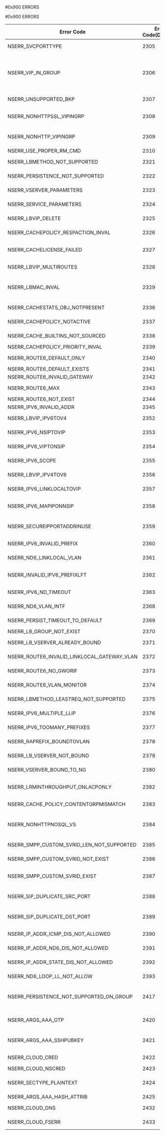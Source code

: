 #0x900 ERRORS

#0x900 ERRORS



<table><thead><tr><th>Error Code</th><th>Error Code(Decimal)</th><th>Error Code(Hex)</th><th>Error Message</th></tr></thead><tbody><tr><td>NSERR_SVCPORTTYPE</td><td>2305</td><td>0x901</td><td>Service exists with the same port and service type</td></tr><tr><td>NSERR_VIP_IN_GROUP</td><td>2306</td><td>0x902</td><td>vserver is bound to a group. Set persistence parameters on group to change them for all vservers in group or unbind vserver from group and set on individual vserver.</td></tr><tr><td>NSERR_UNSUPPORTED_BKP</td><td>2307</td><td>0x903</td><td>This backup/primary persistence combination is not supported</td></tr><tr><td>NSERR_NONHTTPSSL_VIPINGRP</td><td>2308</td><td>0x904</td><td>Cookie persistence cannot be applied - group has non HTTP/SSL type of vserver</td></tr><tr><td>NSERR_NONHTTP_VIPINGRP</td><td>2309</td><td>0x905</td><td>Cookie persistence cannot be applied - group has non-HTTP type of vserver</td></tr><tr><td>NSERR_USE_PROPER_RM_CMD</td><td>2310</td><td>0x906</td><td>Use remove IP option instead</td></tr><tr><td>NSERR_LBMETHOD_NOT_SUPPORTED</td><td>2321</td><td>0x911</td><td>LB method not supported for LLB/PBR</td></tr><tr><td>NSERR_PERSISTENCE_NOT_SUPPORTED</td><td>2322</td><td>0x912</td><td>Persistence not supported for LLB/PBR</td></tr><tr><td>NSERR_VSERVER_PARAMETERS</td><td>2323</td><td>0x913</td><td>Vserver arguments not valid for LLB/PBR VIP</td></tr><tr><td>NSERR_SERVICE_PARAMETERS</td><td>2324</td><td>0x914</td><td>Service parameters are invalid for LLB/PBR VIP</td></tr><tr><td>NSERR_LBVIP_DELETE</td><td>2325</td><td>0x915</td><td>Vserver cannot be removed with out removing LB/PBR route</td></tr><tr><td>NSERR_CACHEPOLICY_RESPACTION_INVAL</td><td>2326</td><td>0x916</td><td>Integrated caching action cannot be applied on a response</td></tr><tr><td>NSERR_CACHELICENSE_FAILED</td><td>2327</td><td>0x917</td><td>The license for Integrated Caching feature was not enabled due to an internal error</td></tr><tr><td>NSERR_LBVIP_MULTIROUTES</td><td>2328</td><td>0x918</td><td>VIP cant be associated with multiple LB/PBR routes</td></tr><tr><td>NSERR_LBMAC_INVAL</td><td>2329</td><td>0x919</td><td>MAC/IPTUNNEL mode can be set only for a VIP with wildcard IP or with service type ANY or for a sessionless VIP</td></tr><tr><td>NSERR_CACHESTATS_OBJ_NOTPRESENT</td><td>2336</td><td>0x920</td><td>No object in cache matching the specified attributes</td></tr><tr><td>NSERR_CACHEPOLICY_NOTACTIVE</td><td>2337</td><td>0x921</td><td>Integrated caching policy is not active</td></tr><tr><td>NSERR_CACHE_BUILTINS_NOT_SOURCED</td><td>2338</td><td>0x922</td><td>Failed sourcing cache builtins, Disabling IC</td></tr><tr><td>NSERR_CACHEPOLICY_PRIORITY_INVAL</td><td>2339</td><td>0x923</td><td>Invalid priority</td></tr><tr><td>NSERR_ROUTE6_DEFAULT_ONLY</td><td>2340</td><td>0x924</td><td>Only default route configuration supported</td></tr><tr><td>NSERR_ROUTE6_DEFAULT_EXISTS</td><td>2341</td><td>0x925</td><td>Configured route already exists</td></tr><tr><td>NSERR_ROUTE6_INVALID_GATEWAY</td><td>2342</td><td>0x926</td><td>Invalid gateway</td></tr><tr><td>NSERR_ROUTE6_MAX</td><td>2343</td><td>0x927</td><td>Already maximum number of routes configured</td></tr><tr><td>NSERR_ROUTE6_NOT_EXIST</td><td>2344</td><td>0x928</td><td>Route does not exist</td></tr><tr><td>NSERR_IPV6_INVALID_ADDR</td><td>2345</td><td>0x929</td><td>Incorrect IPv6 address type</td></tr><tr><td>NSERR_LBVIP_IPV6TOV4</td><td>2352</td><td>0x930</td><td>Changing IP from IPv6 to IPv4 not permitted</td></tr><tr><td>NSERR_IPV6_NSIPTOVIP</td><td>2353</td><td>0x931</td><td>Configuring NSIP as VIP not permitted</td></tr><tr><td>NSERR_IPV6_VIPTONSIP</td><td>2354</td><td>0x932</td><td>Configuring VIP as NSIP not permitted</td></tr><tr><td>NSERR_IPV6_SCOPE</td><td>2355</td><td>0x933</td><td>Incorrect IPv6 address scope. (Default: global)</td></tr><tr><td>NSERR_LBVIP_IPV4TOV6</td><td>2356</td><td>0x934</td><td>Changing IP from IPv4 to IPv6 not permitted</td></tr><tr><td>NSERR_IPV6_LINKLOCALTOVIP</td><td>2357</td><td>0x935</td><td>Configuring Link-Local address as VIP not permitted</td></tr><tr><td>NSERR_IPV6_MAPIPONNSIP</td><td>2358</td><td>0x936</td><td>Mapped IP should not be configured for NSIP (Ignoring mapped ip)</td></tr><tr><td>NSERR_SECUREIPPORTADDRINUSE</td><td>2359</td><td>0x937</td><td>Internal secure service exists with the same port and service type. Please use this for secure access</td></tr><tr><td>NSERR_IPV6_INVALID_PREFIX</td><td>2360</td><td>0x938</td><td>Link-local prefix length is not equal to 64</td></tr><tr><td>NSERR_ND6_LINKLOCAL_VLAN</td><td>2361</td><td>0x939</td><td>Vlan is necessary with IPv6 Link-local address</td></tr><tr><td>NSERR_INVALID_IPV6_PREFIXLFT</td><td>2362</td><td>0x93A</td><td>Invalid IPv6 prefix life time. prefix valid life time must be greater than or equal to preferred life time</td></tr><tr><td>NSERR_IPV6_ND_TIMEOUT</td><td>2363</td><td>0x93B</td><td>Can not SET/UNSET ndtimeouts, when ra_learning is enabled.</td></tr><tr><td>NSERR_ND6_VLAN_INTF</td><td>2368</td><td>0x940</td><td>Interface/channel not a member of given vlan</td></tr><tr><td>NSERR_PERSIST_TIMEOUT_TO_DEFAULT</td><td>2369</td><td>0x941</td><td>Unsetting Persistency, changing timeout to default</td></tr><tr><td>NSERR_LB_GROUP_NOT_EXIST</td><td>2370</td><td>0x942</td><td>LB group does not exist</td></tr><tr><td>NSERR_LB_VSERVER_ALREADY_BOUND</td><td>2371</td><td>0x943</td><td>Vserver is already bound to a LB group</td></tr><tr><td>NSERR_ROUTE6_INVALID_LINKLOCAL_GATEWAY_VLAN</td><td>2372</td><td>0x944</td><td>Vlan ID must be specified for linklocal gateway</td></tr><tr><td>NSERR_ROUTE6_NO_GWORIF</td><td>2373</td><td>0x945</td><td>Either Gateway or Interface (vlan) should be specified for route</td></tr><tr><td>NSERR_ROUTE6_VLAN_MONITOR</td><td>2374</td><td>0x946</td><td>Monitor should not be given for vlan route</td></tr><tr><td>NSERR_LBMETHOD_LEASTREQ_NOT_SUPPORTED</td><td>2375</td><td>0x947</td><td>LeastRequest LB method not supported for this service type</td></tr><tr><td>NSERR_IPV6_MULTIPLE_LLIP</td><td>2376</td><td>0x948</td><td>Multiple link-local IPs to a Vlan is not allowed</td></tr><tr><td>NSERR_IPV6_TOOMANY_PREFIXES</td><td>2377</td><td>0x949</td><td>Too many prefixes to a Vlan, maxmimum 5 prefixes are allowed</td></tr><tr><td>NSERR_RAPREFIX_BOUNDTOVLAN</td><td>2378</td><td>0x94A</td><td>Router Advertisement prefix is bound to vlan</td></tr><tr><td>NSERR_LB_VSERVER_NOT_BOUND</td><td>2379</td><td>0x94B</td><td>Given vserver is not bound to this LB group</td></tr><tr><td>NSERR_VSERVER_BOUND_TO_NG</td><td>2380</td><td>0x94C</td><td>Cannot delete vserver that is bound to a nodegroup</td></tr><tr><td>NSERR_LRMINTHROUGHPUT_ONLACPONLY</td><td>2382</td><td>0x94E</td><td>Link Redundancy minimum throughput can be set only on LACP Channels</td></tr><tr><td>NSERR_CACHE_POLICY_CONTENTGRPMISMATCH</td><td>2383</td><td>0x94F</td><td>Type of Content Group and Policy does not Match.</td></tr><tr><td>NSERR_NONHTTPNOSQL_VS</td><td>2384</td><td>0x950</td><td>Specified policy can be bound only to HTTP/SSL/MYSQL/MSSQL/PROXY vserver.</td></tr><tr><td>NSERR_SMPP_CUSTOM_SVRID_LEN_NOT_SUPPORTED</td><td>2385</td><td>0x951</td><td>CustomServerID length for SMPP protocol must be 2</td></tr><tr><td>NSERR_SMPP_CUSTOM_SVRID_NOT_EXIST</td><td>2386</td><td>0x952</td><td>CustomServerID is mandatory for SMPP protocol</td></tr><tr><td>NSERR_SMPP_CUSTOM_SVRID_EXIST</td><td>2387</td><td>0x953</td><td>CustomServerID already exists, it should be unique for SMPP protocol</td></tr><tr><td>NSERR_SIP_DUPLICATE_SRC_PORT</td><td>2388</td><td>0x954</td><td>RNAT source port and RNAT secure source port must be different</td></tr><tr><td>NSERR_SIP_DUPLICATE_DST_PORT</td><td>2389</td><td>0x955</td><td>RNAT destination port and RNAT secure destination port must be different</td></tr><tr><td>NSERR_IP_ADDR_ICMP_DIS_NOT_ALLOWED</td><td>2390</td><td>0x956</td><td>Disabling ICMP for an IP(v6) address is not allowed</td></tr><tr><td>NSERR_IP_ADDR_ND6_DIS_NOT_ALLOWED</td><td>2391</td><td>0x957</td><td>disabling neighbor discovery for an ipv6 address is not allowed</td></tr><tr><td>NSERR_IP_ADDR_STATE_DIS_NOT_ALLOWED</td><td>2392</td><td>0x958</td><td>state disable is not allowed for an IP(v6) address</td></tr><tr><td>NSERR_ND6_LOOP_LL_NOT_ALLOW</td><td>2393</td><td>0x959</td><td>Loopback/self or link-local IP addresses not allowed</td></tr><tr><td>NSERR_PERSISTENCE_NOT_SUPPORTED_ON_GROUP</td><td>2417</td><td>0x971</td><td>Vserver level persistency is enabled on the group. Set Persistence parameters on bound vservers.</td></tr><tr><td>NSERR_ARGS_AAA_OTP</td><td>2420</td><td>0x974</td><td>authentication can not be ENABLED when otpsecret is specified</td></tr><tr><td>NSERR_ARGS_AAA_SSHPUBKEY</td><td>2421</td><td>0x975</td><td>authentication can not be ENABLED when sshPubKey is specified</td></tr><tr><td>NSERR_CLOUD_CRED</td><td>2422</td><td>0x976</td><td>Unable to connect to the cloud. Check credentials.</td></tr><tr><td>NSERR_CLOUD_NSCRED</td><td>2423</td><td>0x977</td><td>Unable to issue NITRO API calls.</td></tr><tr><td>NSERR_SECTYPE_PLAINTEXT</td><td>2424</td><td>0x978</td><td>validateServerCert configuration not allowed when secType is PLAINTEXT.</td></tr><tr><td>NSERR_ARGS_AAA_HASH_ATTRIB</td><td>2425</td><td>0x979</td><td>Value to</td></tr><tr><td>NSERR_CLOUD_DNS</td><td>2432</td><td>0x980</td><td>Unable to connect to the cloud. DNS resolution failed.</td></tr><tr><td>NSERR_CLOUD_FSERR</td><td>2433</td><td>0x981</td><td>Unable to validate cloud credentials. Access error.</td></tr></tbody></table>
